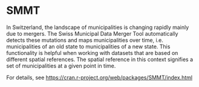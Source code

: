 # SMMT

In Switzerland, the landscape of municipalities is changing rapidly mainly due to mergers. The Swiss Municipal Data Merger Tool automatically detects these mutations and maps municipalities over time, i.e. municipalities of an old state to municipalities of a new state. This functionality is helpful when working with datasets that are based on different spatial references. The spatial reference in this context signifies a set of municipalities at a given point in time.

For details, see https://cran.r-project.org/web/packages/SMMT/index.html



